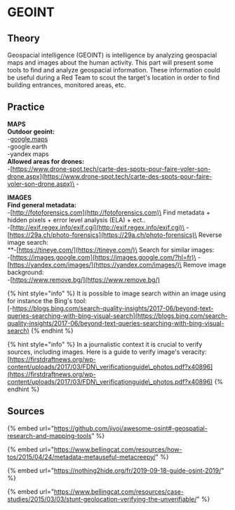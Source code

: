 # GEOINT

## Theory <a href="#theory" id="theory"></a>

Geospacial intelligence (GEOINT) is intelligence by analyzing geospacial maps and images about the human activity. This part will present some tools to find and analyze geospacial information. These information could be useful during a Red Team to scout the target's location in order to find building entrances, monitored areas, etc.

## Practice <a href="#practice" id="practice"></a>

**MAPS**\
**Outdoor geoint:**\
\-[google.maps](https://www.google.com/maps)\
\-google.earth\
\-yandex maps\
**Allowed areas for drones:**\
\-[https://www.drone-spot.tech/carte-des-spots-pour-faire-voler-son-drone.aspx](https://www.drone-spot.tech/carte-des-spots-pour-faire-voler-son-drone.aspx)\
\-

**IMAGES**\
**Find general metadata:**\
\-[http://fotoforensics.com](http://fotoforensics.com)\
Find metadata + hidden pixels + error level analysis (ELA) + ect..\
\-[http://exif.regex.info/exif.cgi](http://exif.regex.info/exif.cgi)\
\-[https://29a.ch/photo-forensics](https://29a.ch/photo-forensics)\
Reverse image search:\
_\*\*_-[https://tineye.com/](https://tineye.com/)\
Search for similar images:\
\-[https://images.google.com](https://images.google.com/?hl=fr)\
\-[https://yandex.com/images/](https://yandex.com/images/)\
Remove image background:\
\-[https://www.remove.bg/](https://www.remove.bg/)

{% hint style="info" %}
It is possible to image search within an image using for instance the Bing's tool:\
[-https://blogs.bing.com/search-quality-insights/2017-06/beyond-text-queries-searching-with-bing-visual-search](https://blogs.bing.com/search-quality-insights/2017-06/beyond-text-queries-searching-with-bing-visual-search)
{% endhint %}

{% hint style="info" %}
In a journalistic context it is crucial to verify sources, including images. Here is a guide to verify image's veracity:\
[https://firstdraftnews.org/wp-content/uploads/2017/03/FDN\_verificationguide\_photos.pdf?x40896](https://firstdraftnews.org/wp-content/uploads/2017/03/FDN\_verificationguide\_photos.pdf?x40896)
{% endhint %}

## Sources

{% embed url="https://github.com/jivoi/awesome-osint#-geospatial-research-and-mapping-tools" %}

{% embed url="https://www.bellingcat.com/resources/how-tos/2015/04/24/metadata-metauseful-metacreepy/" %}

{% embed url="https://nothing2hide.org/fr/2019-09-18-guide-osint-2019/" %}

{% embed url="https://www.bellingcat.com/resources/case-studies/2015/03/03/stunt-geolocation-verifying-the-unverifiable/" %}
